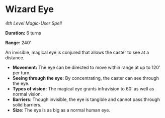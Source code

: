 # Wizard Eye

*4th Level Magic-User Spell*

**Duration:** 6 turns

**Range:** 240’

An invisible, magical eye is conjured that allows the caster to see at a distance.

- **Movement:** The eye can be directed to move within range at up to 120’ per turn.
- **Seeing through the eye:** By concentrating, the caster can see through the eye.
- **Types of vision:** The magical eye grants infravision to 60’ as well as normal vision.
- **Barriers**: Though invisible, the eye is tangible and cannot pass through solid barriers.
- **Size**: The eye is as big as a normal human eye.